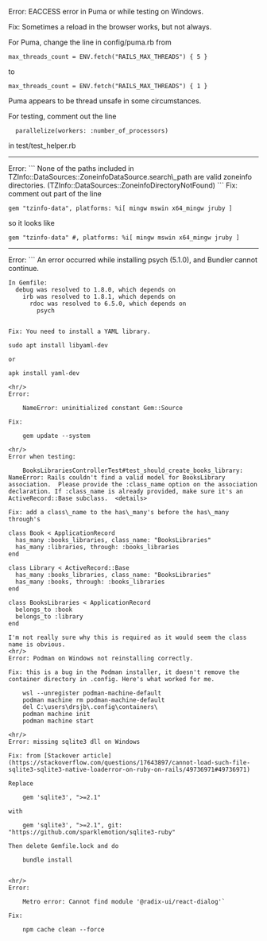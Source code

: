Error: EACCESS error in Puma or while testing on Windows.

Fix: Sometimes a reload in the browser works, but not always.

For Puma, change the line in config/puma.rb from
```
max_threads_count = ENV.fetch("RAILS_MAX_THREADS") { 5 }
```
to
```
max_threads_count = ENV.fetch("RAILS_MAX_THREADS") { 1 }
```
Puma appears to be thread unsafe in some circumstances.

For testing, comment out the line

```
  parallelize(workers: :number_of_processors)
```

in test/test\_helper.rb
<hr/>
Error:
```
None of the paths included in TZInfo::DataSources::ZoneinfoDataSource.search\_path are valid zoneinfo directories. (TZInfo::DataSources::ZoneinfoDirectoryNotFound)
```
Fix: comment out part of the line

```
gem "tzinfo-data", platforms: %i[ mingw mswin x64_mingw jruby ]
```

so it looks like

```
gem "tzinfo-data" #, platforms: %i[ mingw mswin x64_mingw jruby ]
```
<hr/>
Error:
```
An error occurred while installing psych (5.1.0), and Bundler cannot continue.

    In Gemfile:
      debug was resolved to 1.8.0, which depends on
        irb was resolved to 1.8.1, which depends on
          rdoc was resolved to 6.5.0, which depends on
            psych
```

Fix: You need to install a YAML library.
```
    sudo apt install libyaml-dev
```
or
```
    apk install yaml-dev
```
<hr/>
Error:

    NameError: uninitialized constant Gem::Source

Fix:

    gem update --system

<hr/>
Error when testing:

    BooksLibrariesControllerTest#test_should_create_books_library: NameError: Rails couldn't find a valid model for BooksLibrary association.  Please provide the :class_name option on the association declaration. If :class_name is already provided, make sure it's an ActiveRecord::Base subclass.  <details>

Fix: add a class\_name to the has\_many's before the has\_many through's
```
    class Book < ApplicationRecord
      has_many :books_libraries, class_name: "BooksLibraries"
      has_many :libraries, through: :books_libraries
    end

    class Library < ActiveRecord::Base
      has_many :books_libraries, class_name: "BooksLibraries"
      has_many :books, through: :books_libraries
    end

    class BooksLibraries < ApplicationRecord
      belongs_to :book
      belongs_to :library
    end
```
I'm not really sure why this is required as it would seem the class name is obvious.
<hr/>
Error: Podman on Windows not reinstalling correctly.

Fix: this is a bug in the Podman installer, it doesn't remove the container directory in .config. Here's what worked for me.

    wsl --unregister podman-machine-default
    podman machine rm podman-machine-default
    del C:\users\drsjb\.config\containers\
    podman machine init
    podman machine start

<hr/>
Error: missing sqlite3 dll on Windows

Fix: from [Stackover article](https://stackoverflow.com/questions/17643897/cannot-load-such-file-sqlite3-sqlite3-native-loaderror-on-ruby-on-rails/49736971#49736971)

Replace

    gem 'sqlite3', ">=2.1"

with

    gem 'sqlite3', ">=2.1", git: "https://github.com/sparklemotion/sqlite3-ruby"

Then delete Gemfile.lock and do

    bundle install


<hr/>
Error:

    Metro error: Cannot find module '@radix-ui/react-dialog'`

Fix:

    npm cache clean --force
